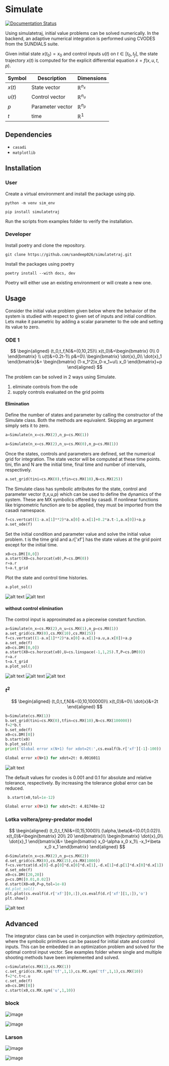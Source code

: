 # Simulate

[![Documentation Status](https://readthedocs.org/projects/simulatetraj/badge/?version=latest)](https://simulatetraj.readthedocs.io/en/latest/?badge=latest)

Using simulatetraj, initial value problems can be solved numerically. In the backend, an adaptive numerical integration is performed using CVODES from the SUNDIALS suite.

Given initial state $x(t_0)=x_0$ and control inputs $u(t)$ on $t \in [t_0,t_f]$, the state trajectory $x(t)$ is computed for the explicit differential equation $\dot{x}=f(x,u,t,p)$.

|Symbol|Description|Dimensions|
|-|-|-|
|$x(t)$|State vector| $\mathbb{R}^{n_x}$|
|$u(t)$|Control vector| $\mathbb{R}^{n_u}$|
|$p$|Parameter vector| $\mathbb{R}^{n_p}$|
|$t$|time| $\mathbb{R}^{1}$|

## Dependencies

* ```casadi```
* ```matplotlib```

## Installation

### User
Create a virtual environment and install the package using pip.

```
python -m venv sim_env
```

```
pip install simulatetraj
```

Run the scripts from examples folder to verify the installation.

### Developer

Install poetry and clone the repository.

```
git clone https://github.com/sandeep026/simulatetraj.git
```
Install the packages using poetry

```
poetry install --with docs, dev
```

Poetry will either use an existing environment or will create a new one.

## Usage

Consider the initial value problem given below where the behavior of the
system is studied with respect to given set of inputs and initial condition.
Lets make it parametric by adding a scalar parameter to the ode and setting its value to zero.

### ODE 1

$$
\begin{aligned}
(t_0,t_f,N)&=(0,10,25)\\
x(t_0)&=\begin{bmatrix}
0\\
0
\end{bmatrix}
\\
u(t)&=0.2t-1\\
p&=0\\
\begin{bmatrix}
    \dot{x}_0\\
    \dot{x}_1
\end{bmatrix}&=
\begin{bmatrix}
    (1-x_1^2)x_0-x_1+u\\
    x_0
\end{bmatrix}+p
\end{aligned}
$$

The problem can be solved in 2 ways using Simulate.

1. eliminate controls from the ode
2. supply controls evaluated on the grid points

#### Elimination

Define the number of states and parameter by calling the constructor of the Simulate class. Both the methods are equivalent. Skipping an argument simply sets it to zero.

```python
a=Simulate(n_x=cs.MX(2),n_p=cs.MX(1))
```

```python
a=Simulate(n_x=cs.MX(2),n_u=cs.MX(0),n_p=cs.MX(1))
```

Once the states, controls and parameters are defined, set the numerical grid for integration. The state vector will be computed at these time points. tini, tfin and N are the initial time, final time and number of intervals, respectively.

```python
a.set_grid(tini=cs.MX(0),tfin=cs.MX(10),N=cs.MX(25))
```

The Simulate class has symbolic attributes for the state, control and parameter vector (t,x,u,p) which can be used to define the dynamics of the system. These are MX symbolics offered by casadi. If nonlinear functions like trignometric function are to be applied, they must be imported from the casadi namespace.

```python
f=cs.vertcat((1-a.x[1]**2)*a.x[0]-a.x[1]+0.2*a.t-1,a.x[0])+a.p
a.set_ode(f)
```

Set the initial condition and parameter value and solve the initial value problem. t is the time grid and a.r['xf'] has the state values at the grid point except for the initial time.

```python
x0=cs.DM([0,0])
a.start(X0=cs.horzcat(x0),P=cs.DM(0))
r=a.r
t=a.t_grid
```

Plot the state and control time histories.

```python
a.plot_sol()
```

![alt text](tests/Figure_1.svg)
![alt text](tests/Figure_2.svg)

#### without control elimination

The control input is approximated as a piecewise constant function.

```python
a=Simulate(n_x=cs.MX(2),n_u=cs.MX(1),n_p=cs.MX(1))
a.set_grid(cs.MX(0),cs.MX(10),cs.MX(25))
f=cs.vertcat((1-a.x[1]**2)*a.x[0]-a.x[1]+a.u,a.x[0])+a.p
a.set_ode(f)
x0=cs.DM([0,0])
a.start(X0=cs.horzcat(x0),U=cs.linspace(-1,1,25).T,P=cs.DM(0))
r=a.r
t=a.t_grid
a.plot_sol()
```

![alt text](tests/Figure_3.svg)
![alt text](tests/Figure_4.svg)
![alt text](tests/Figure_5.svg)

### $t^2$

$$
\begin{aligned}
(t_0,t_f,N)&=(0,10,100000)\\
x(t_0)&=0\\
\dot{x}&=2t
\end{aligned}
$$

```python
b=Simulate(cs.MX(1))
b.set_grid(tini=cs.MX(0),tfin=cs.MX(10),N=cs.MX(100000))
f=2*b.t
b.set_ode(f)
x0=cs.DM([0])
b.start(x0)
b.plot_sol()
print('Global error x(N+1) for xdot=2t:',cs.evalf(b.r['xf'][-1]-100))
```

```bash
Global error x(N+1) for xdot=2t: 0.0016011
```

![alt text](tests/Figure_6.svg)

The default values for cvodes is 0.001 and 0.1 for absolute and relative tolerance, respectively. By increasing the tolerance global error can be reduced.

```python
 b.start(x0,tol=1e-12)
```

```bash
Global error x(N+1) for xdot=2t: 4.81748e-12
```

### Lotka voltera/prey-predator model

$$
\begin{aligned}
(t_0,t_f,N)&=(0,15,1000)\\
(\alpha,\beta)&=(0.01,0.02)\\
x(t_0)&=\begin{bmatrix}
    20\\
    20
\end{bmatrix}\\
\begin{bmatrix}
    \dot{x}_0\\
    \dot{x}_1
\end{bmatrix}&=
\begin{bmatrix}
    x_0-\alpha x_0 x_1\\
    -x_1+\beta x_0 x_1
\end{bmatrix}
\end{aligned}
$$

```python
d=Simulate(n_x=cs.MX(2),n_p=cs.MX(2))
d.set_grid(cs.MX(0),cs.MX(15),cs.MX(1000))
f=cs.vertcat(d.x[0]-d.p[0]*d.x[0]*d.x[1],-d.x[1]+d.p[1]*d.x[0]*d.x[1])
d.set_ode(f)
x0=cs.DM([20,20])
p=cs.DM([0.01,0.02])
d.start(X0=x0,P=p,tol=1e-8)
#d.plot_sol()
plt.plot(cs.evalf(d.r['xf'][0,:]),cs.evalf(d.r['xf'][1,:]),'o')
plt.show()
```

![alt text](tests/Figure_8.svg)

## Advanced

The integrator class can be used in conjunction with *trajectory optimization*, where the symbolic primitives can be passed for initial state and control inputs. This can be embedded in an optimization problem and solved for the optimal control input vector. See examples folder where single and multiple shooting methods have been implemented and solved.

```python
c=Simulate(cs.MX(1),cs.MX(1))
c.set_grid(cs.MX.sym('tf',1,1),cs.MX.sym('tf',1,1),cs.MX(10))
f=2*c.t+c.u
c.set_ode(f)
x0=cs.DM([0])
c.start(x0,cs.MX.sym('u',1,10))  
```
### block 

![image](\examples\box.svg)

![image](\examples\boc.svg)

### Larson

![image](\examples\larx.svg)

![image](\examples\laru.svg)
